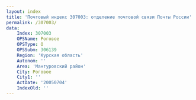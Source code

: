 ```yaml
---
layout: index
title: 'Почтовый индекс 307003: отделение почтовой связи Почты России'
permalink: /307003/
data:
    Index: 307003
    OPSName: Роговое
    OPSType: О
    OPSSubm: 306139
    Region: 'Курская область'
    Autonom: ''
    Area: 'Мантуровский район'
    City: Роговое
    City1: ''
    ActDate: '20050704'
    IndexOld: ''
---
```

